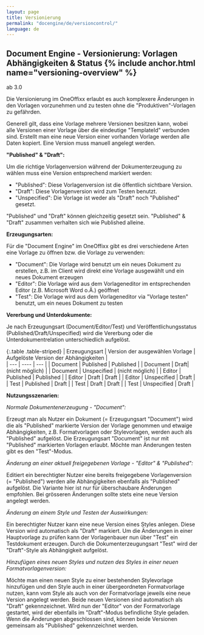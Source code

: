 ```yaml
---
layout: page
title: Versionierung
permalink: "docengine/de/versioncontrol/"
language: de
---
```


## Document Engine - Versionierung: Vorlagen Abhängigkeiten & Status {% include anchor.html name="versioning-overview" %}

<span class="label label-info">ab 3.0</span>

Die Versionierung im OneOffixx erlaubt es auch komplexere Änderungen in den Vorlagen vorzunehmen und zu testen ohne die "Produktiven"-Vorlagen zu gefährden. 

Generell gilt, dass eine Vorlage mehrere Versionen besitzen kann, wobei alle Versionen einer Vorlage über die eindeutige "TemplateId" verbunden sind. Erstellt man eine neue Version einer vorhanden Vorlage werden alle Daten kopiert. 
Eine Version muss manuell angelegt werden.

__"Published" & "Draft":__

Um die richtige Vorlagenversion während der Dokumenterzeugung zu wählen muss eine Version entsprechend markiert werden:

* "Published": Diese Vorlagenversion ist die öffentlich sichtbare Version.
* "Draft": Diese Vorlagenversion wird zum Testen benutzt.
* "Unspecified": Die Vorlage ist weder als "Draft" noch "Published" gesetzt.

"Published" und "Draft" können gleichzeitig gesetzt sein. "Published" & "Draft" zusammen verhalten sich wie Published alleine.

__Erzeugungsarten:__

Für die "Document Engine" im OneOffixx gibt es drei verschiedene Arten eine Vorlage zu öffnen bzw. die Vorlage zu verwenden:

* "Document": Die Vorlage wird benutzt um ein neues Dokument zu erstellen, z.B. im Client wird direkt eine Vorlage ausgewählt und ein neues Dokument erzeugen
* "Editor": Die Vorlage wird aus dem Vorlageneditor im entsprechenden Editor (z.B. Microsoft Word o.Ä.) geöffnet
* "Test": Die Vorlage wird aus dem Vorlageneditor via "Vorlage testen" benutzt, um ein neues Dokument zu testen

__Vererbung und Unterdokumente:__

Je nach Erzeugungsart (Document/Editor/Test) und Veröffentlichungsstatus (Published/Draft/Unspecified) wird die Vererbung oder die Unterdokumentrelation unterschiedlich aufgelöst. 

{:.table .table-striped}
| Erzeugungsart | Version der ausgewählen Vorlage | Aufgelöste Version der Abhängigkeiten |                      
| --- | ---- | --- |
| Document | Published | Published |
| Document | Draft| (nicht möglich) |
| Document | Unspecified | (nicht möglich) |
| Editor | Published | Published |
| Editor | Draft | Draft |
| Editor | Unspecified | Draft |
| Test | Published | Draft |
| Test | Draft | Draft |
| Test | Unspecified | Draft |

__Nutzungsszenarien:__

_Normale Dokumentenerzeugung - "Document":_

Erzeugt man als Nutzer ein Dokument (= Erzeugungsart "Document") wird die als "Published" markierte Version der Vorlage genommen und etwaige Abhängigkeiten, z.B. Formatvorlagen oder Stylevorlagen, werden auch als "Published" aufgelöst.
Die Erzeugungsart "Document" ist nur mit "Published" markierten Vorlagen erlaubt. Möchte man Änderungen testen gibt es den "Test"-Modus. 

_Änderung an einer aktuell freigegebenen Vorlage - "Editor" & "Published":_

Editiert ein berechtigter Nutzer eine bereits freigegebene Vorlagenversion (= "Published") werden alle Abhängigkeiten ebenfalls als "Published" aufgelöst. Die Variante hier ist nur für überschaubare Änderungen empfohlen. Bei grösseren Änderungen sollte stets eine neue Version angelegt werden.

_Änderung an einem Style und Testen der Auswirkungen:_

Ein berechtigter Nutzer kann eine neue Version eines Styles anlegen. Diese Version wird automatisch als "Draft" markiert. Um die Änderungen in einer Hauptvorlage zu prüfen kann der Vorlagenbauer nun über "Test" ein Testdokument erzeugen. Durch die Dokumenterzeugungsart "Test" wird der "Draft"-Style als Abhängigkeit aufgelöst.

_Hinzufügen eines neuen Styles und nutzen des Styles in einer neuen Formatvorlagenversion:_

Möchte man einen neuen Style zu einer bestehenden Stylevorlage hinzufügen und den Style auch in einer übergeordneten Formatvorlage nutzen, kann vom Style als auch von der Formatvorlage jeweils eine neue Version angelegt werden. Beide neuen Versionen sind automatisch als "Draft" gekennzeichnet. Wird nun der "Editor" von der Formatvorlage gestartet, wird der ebenfalls im "Draft"-Modus befindliche Style geladen. Wenn die Änderungen abgeschlossen sind, können beide Versionen gemeinsam als "Published" gekennzeichnet werden. 